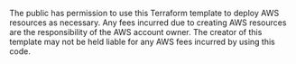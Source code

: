 The public has permission to use this Terraform template to deploy AWS resources as necessary. Any fees incurred due to creating AWS resources are the responsibility of the AWS account owner. The creator of this template may not be held liable for any AWS fees incurred by using this code.

